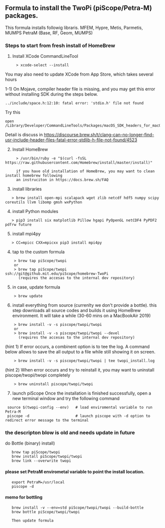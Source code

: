 ##  Formula to install the TwoPi (piScope/Petra-M) packages.

This formula installs followig libraris.
   MFEM, Hypre, Metis, Parmetis, MUMPS
   PetraM (Base, RF, Geom, MUMPS)
   
### Steps to start from fresh install of HomeBrew

1) Install XCode CommandLineTool
```
     > xcode-select --install
```     
   You may also need to update XCode from App Store, which takes several hours
   
1-1) On Mojave, compiler header file is missing, and you may get this error without installing SDK during the steps below.
```
../include/space.h:12:10: fatal error: 'stdio.h' file not found
```
Try this
```
open /Library/Developer/CommandLineTools/Packages/macOS_SDK_headers_for_macOS_10.14.pkg
```
Detail is discuss in https://discourse.brew.sh/t/clang-can-no-longer-find-usr-include-header-files-fatal-error-stdlib-h-file-not-found/4523

   
2) Install HomeBrew
```
     > /usr/bin/ruby -e "$(curl -fsSL https://raw.githubusercontent.com/Homebrew/install/master/install)"
     
     if you have old installation of HomeBrew, you may want to clean install homebrew following 
     an instruciton in https://docs.brew.sh/FAQ
```

3) install libraries
```
   > brew install open-mpi scalapack wget zlib netcdf hdf5 numpy scipy coreutils llvm libomp gmsh wxPython 
```

4) install Python modules
```
   > pip3 install six matplotlib Pillow hgapi PyOpenGL netCDF4 PyPDF2 pdfrw future
```

5) install mpi4py
```
   > CC=mpicc CXX=mpicxx pip3 install mpi4py
```

4)  tap to the custom formula
```
    > brew tap piScope/twopi
    or
    > brew tap piScope/twopi ssh://git@github.mit.edu/piScope/homebrew-TwoPi
      (requires the accesas to the internal dev repository)
```    
5)  in case, update formula
```
    > brew update
```    
6)  install everything from source (currenlty we don't provide a bottle). this step downloads all source codes and builds it using HomeBrew environment. It will take a while (30-60 mins on a MacBookAir 2019)
```
    > brew install -v -s piscope/twopi/twopi 
    or
    > brew install -v -s piscope/twopi/twopi --devel
      (requires the accesas to the internal dev repository)
```
(hint 1) If error occurs, a combinent option is to tee the log. A command below allows to save the all output to a file while still showing it on screen.
```
    > brew install -v -s piscope/twopi/twopi | tee twopi_install.log
```
(hint 2) When error occurs and try to reinstall it, you may want to uninstall piscope/twopi/twopi completely
```
    > brew uninstall piscope/twopi/twopi
```
7) launch piScope 
Once the installation is finished successfully, open a new terminal window and try the following command
```
 source $(twopi-config --env)   # load enviromental variable to run Petra-M
 piscope -d                     # launch piscope with -d option to redirect error message to the terminal
```

### the descripton blow is old and needs update in future
do Bottle (binary) install)  
```
   brew tap piScope/twopi
   brew install piScope/twopi/twopi
   brew link --overwrite twopi
```   
#### please set PetraM envirometal variable to point the install location.
```
   export PetraM=/usr/local
   piscope -d
```   
   
#### memo for bottling
```
   brew install -v --env=std piScope/twopi/twopi --build-bottle
   brew bottle piScope/twopi/twopi
   
   Then update formula
```

